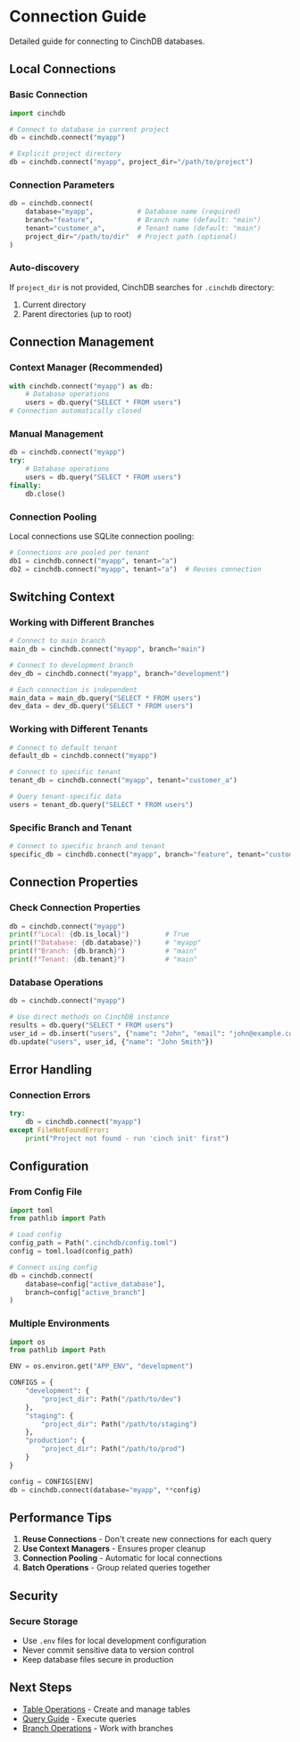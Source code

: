 # Connection Guide

Detailed guide for connecting to CinchDB databases.

## Local Connections

### Basic Connection
```python
import cinchdb

# Connect to database in current project
db = cinchdb.connect("myapp")

# Explicit project directory
db = cinchdb.connect("myapp", project_dir="/path/to/project")
```

### Connection Parameters
```python
db = cinchdb.connect(
    database="myapp",           # Database name (required)
    branch="feature",           # Branch name (default: "main")
    tenant="customer_a",        # Tenant name (default: "main")
    project_dir="/path/to/dir"  # Project path (optional)
)
```

### Auto-discovery
If `project_dir` is not provided, CinchDB searches for `.cinchdb` directory:
1. Current directory
2. Parent directories (up to root)


## Connection Management

### Context Manager (Recommended)
```python
with cinchdb.connect("myapp") as db:
    # Database operations
    users = db.query("SELECT * FROM users")
# Connection automatically closed
```

### Manual Management
```python
db = cinchdb.connect("myapp")
try:
    # Database operations
    users = db.query("SELECT * FROM users")
finally:
    db.close()
```

### Connection Pooling
Local connections use SQLite connection pooling:
```python
# Connections are pooled per tenant
db1 = cinchdb.connect("myapp", tenant="a")
db2 = cinchdb.connect("myapp", tenant="a")  # Reuses connection
```

## Switching Context

### Working with Different Branches
```python
# Connect to main branch
main_db = cinchdb.connect("myapp", branch="main")

# Connect to development branch
dev_db = cinchdb.connect("myapp", branch="development")

# Each connection is independent
main_data = main_db.query("SELECT * FROM users")
dev_data = dev_db.query("SELECT * FROM users")
```

### Working with Different Tenants
```python
# Connect to default tenant
default_db = cinchdb.connect("myapp")

# Connect to specific tenant
tenant_db = cinchdb.connect("myapp", tenant="customer_a")

# Query tenant-specific data
users = tenant_db.query("SELECT * FROM users")
```

### Specific Branch and Tenant
```python
# Connect to specific branch and tenant
specific_db = cinchdb.connect("myapp", branch="feature", tenant="customer_b")
```

## Connection Properties

### Check Connection Properties
```python
db = cinchdb.connect("myapp")
print(f"Local: {db.is_local}")         # True
print(f"Database: {db.database}")      # "myapp"
print(f"Branch: {db.branch}")          # "main"
print(f"Tenant: {db.tenant}")          # "main"
```

### Database Operations
```python
db = cinchdb.connect("myapp")

# Use direct methods on CinchDB instance
results = db.query("SELECT * FROM users")
user_id = db.insert("users", {"name": "John", "email": "john@example.com"})
db.update("users", user_id, {"name": "John Smith"})
```

## Error Handling

### Connection Errors
```python
try:
    db = cinchdb.connect("myapp")
except FileNotFoundError:
    print("Project not found - run 'cinch init' first")
```


## Configuration

### From Config File
```python
import toml
from pathlib import Path

# Load config
config_path = Path(".cinchdb/config.toml")
config = toml.load(config_path)

# Connect using config
db = cinchdb.connect(
    database=config["active_database"],
    branch=config["active_branch"]
)
```

### Multiple Environments
```python
import os
from pathlib import Path

ENV = os.environ.get("APP_ENV", "development")

CONFIGS = {
    "development": {
        "project_dir": Path("/path/to/dev")
    },
    "staging": {
        "project_dir": Path("/path/to/staging")
    },
    "production": {
        "project_dir": Path("/path/to/prod")
    }
}

config = CONFIGS[ENV]
db = cinchdb.connect(database="myapp", **config)
```

## Performance Tips

1. **Reuse Connections** - Don't create new connections for each query
2. **Use Context Managers** - Ensures proper cleanup
3. **Connection Pooling** - Automatic for local connections
4. **Batch Operations** - Group related queries together

## Security

### Secure Storage
- Use `.env` files for local development configuration
- Never commit sensitive data to version control
- Keep database files secure in production

## Next Steps

- [Table Operations](tables.md) - Create and manage tables
- [Query Guide](queries.md) - Execute queries
- [Branch Operations](branches.md) - Work with branches